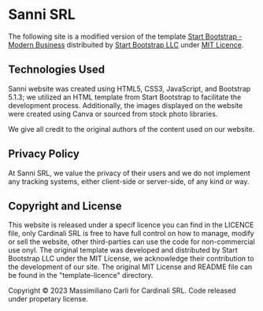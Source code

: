 # Sanni SRL

The following site is a modified version of the template [Start Bootstrap - Modern Business](https://startbootstrap.com/template/modern-business/) distribuited by [Start Bootstrap LLC](https://startbootstrap.com/) under [MIT Licence](https://mit-license.org/).

## Technologies Used

Sanni website was created using HTML5, CSS3, JavaScript, and Bootstrap 5.1.3; we utilized an HTML template from Start Bootstrap to facilitate the development process. Additionally, the images displayed on the website were created using Canva or sourced from stock photo libraries.

We give all credit to the original authors of the content used on our website.

## Privacy Policy

At Sanni SRL, we value the privacy of their users and we do not implement any tracking systems, either client-side or server-side, of any kind or way.

## Copyright and License

This website is released under a specif licence you can find in the LICENCE file, only Cardinali SRL is free to have full control on how to manage, modify or sell the website, other third-parties can use the code for non-commercial use onyl. The original template was developed and distributed by Start Bootstrap LLC under the MIT License, we acknowledge their contribution to the development of our site. The original MIT License and README file can be found in the "template-licence" directory.

Copyright ©️ 2023 Massimiliano Carli for Cardinali SRL. Code released under propetary license.
